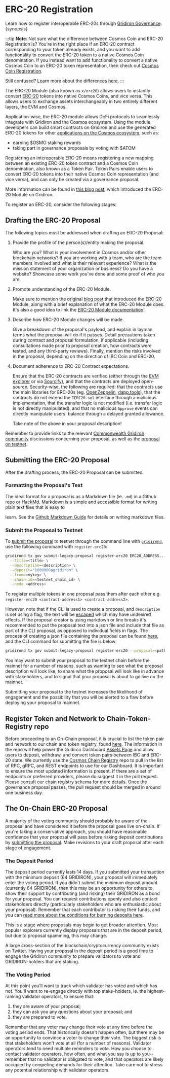 <!--
order: 3
-->

# ERC-20 Registration

Learn how to register interoperable ERC-20s through [Gridiron Governance](../../users/governance/overview.md). {synopsis}

:::tip
**Note**: Not sure what the difference between Cosmos Coin and ERC-20 Registration is? You're in the right place if an ERC-20 contract corresponding to your token already exists, and you want to add functionality to convert the ERC-20 token to a native Cosmos Coin denomination. If you instead want to add functionality to convert a native Cosmos Coin to an ERC-20 token representation, then check out [Cosmos Coin Registration](./cosmos_coin_registration.md).

Still confused? Learn more about the differences [here](../../../x/erc20/spec/01_concepts.md).
:::

The ERC-20 Module (also known as `x/erc20`) allows users to instantly convert [ERC-20](https://ethereum.org/en/developers/docs/standards/tokens/erc-20) tokens into native Cosmos Coins, and vice versa. This allows users to exchange assets interchangeably in two entirely different layers, the EVM and Cosmos.

Application-wise, the ERC-20 module allows DeFi protocols to seamlessly integrate with Gridiron and the Cosmos ecosystem. Using the module, developers can build smart contracts on Gridiron and use the generated ERC-20 tokens for other [applications on the Cosmos ecosystem](https://mapofzones.com), such as:

- earning $OSMO staking rewards
- taking part in governance proposals by voting with $ATOM

Registering an interoperable ERC-20 means registering a new mapping between an existing ERC-20 token contract and a Cosmos Coin denomination, also known as a Token Pair. Token Pairs enable users to convert ERC-20 tokens into their native Cosmos Coin representation (and vice versa), and can only be created via a governance proposal.

More information can be found in [this blog post](https://medium.com/gridiron/introducing-gridiron-erc20-module-f40a61e05273), which introduced the ERC-20 Module on Gridiron.

To register an ERC-20, consider the following stages:

## Drafting the ERC-20 Proposal

The following topics must be addressed when drafting an ERC-20 Proposal:

1. Provide the profile of the person(s)/entity making the proposal.

   Who are you? What is your involvement in Cosmos and/or other blockchain networks? If you are working with a team, who are the team members involved and what is their relevant experience? What is the mission statement of your organization or business? Do you have a website? Showcase some work you've done and some proof of who you are.

2. Promote understanding of the ERC-20 Module.

   Make sure to mention the original [blog post](https://medium.com/gridiron/introducing-gridiron-erc20-module-f40a61e05273) that introduced the ERC-20 Module, along with a brief explanation of what the ERC-20 Module does. It's also a good idea to link the [ERC-20 Module documentation](https://docs.gridiron.org/modules/erc20/)!

3. Describe how ERC-20 Module changes will be made.

   Give a breakdown of the proposal's payload, and explain in layman terms what the proposal will do if it passes. Detail precautions taken during contract and proposal formulation, if applicable (including consultations made prior to proposal creation, how contracts were tested, and any third-party reviews). Finally, mention the risks involved in the proposal, depending on the direction of IBC Coin and ERC-20.

4. Document adherence to ERC-20 Contract expectations.

   Ensure that the ERC-20 contracts are verified (either through the [EVM explorer](https://evm.gridiron.org) or via [Sourcify](https://sourcify.dev)), and that the contracts are deployed open-source.
   Security-wise, the following are required: that the contracts use the main libraries for ERC-20s (eg. [OpenZeppelin](https://docs.openzeppelin.com/contracts/4.x/erc20), [dapp.tools](https://dapp.tools/)), that the contracts do not extend the `IERC20.sol` interface through a malicious implementation, that the transfer logic is not modified (i.e. transfer logic is not directly manipulated), and that no malicious `Approve` events can directly manipulate users' balance through a delayed granted allowance.

   Take note of the above in your proposal description!

Remember to provide links to the relevant [Commonwealth Gridiron community](https://commonwealth.im/gridiron) discussions concerning your proposal, as well as the [proposal on testnet](#submit-the-proposal-to-testnet).

## Submitting the ERC-20 Proposal

After the drafting process, the ERC-20 Proposal can be submitted.

### Formatting the Proposal's Text

The ideal format for a proposal is as a Markdown file (ie. `.md`) in a Github repo or [HackMd](https://hackmd.io/). Markdown
is a simple and accessible format for writing plain text files that is easy to

<!-- markdown-link-check-disable-next-line -->

learn. See the [Github Markdown Guide](https://docs.github.com/en/get-started/writing-on-github/getting-started-with-writing-and-formatting-on-github/basic-writing-and-formatting-syntax) for details on
writing markdown files.

### Submit the Proposal to Testnet

To [submit the proposal](../../users/governance/submitting.md) to testnet through the command line with [`gridirond`](../../validators/quickstart/binary.md), use the following command with `register-erc20`:

```bash
gridirond tx gov submit-legacy-proposal register-erc20 ERC20_ADDRESS...\
  --title=<title> \
  --description=<description> \
  --deposit="1000000agridiron" \
  --from=<mykey> \
  --chain-id=<testnet_chain_id> \
  --node <address>
```

To register multiple tokens in one proposal pass them after each other e.g. `register-erc20 <contract-address1> <contract-address2>`.

However, note that if the CLI is used to create a proposal, and `description` is set using a flag, the text will be [escaped](https://en.wikipedia.org/wiki/Escape_sequences_in_C) which may have undesired effects. If the proposal creator is using markdown or line breaks it's recommended to put the proposal text into a json file and include that file as part of the CLI proposal, as opposed to individual fields in flags. The process of creating a json file containing the proposal can be found [here](../../users/governance/submitting.md#formatting-the-json-file-for-the-governance-proposal), and the CLI command for submitting the file is below:

```bash
gridirond tx gov submit-legacy-proposal register-erc20 --proposal=<path/to/proposal.json>
```

You may want to submit your proposal to the testnet chain before the mainnet for a number of reasons, such as wanting to see what the proposal description will look like, to share what the proposal will look like in advance with stakeholders, and to signal that your proposal is about to go live on the mainnet.

Submitting your proposal to the testnet increases the likelihood of engagement and the possibility that you will be alerted to a flaw before deploying your proposal to mainnet.

## Register Token and Network to Chain-Token-Registry repo

Before proceeding to an On-Chain proposal, it is crucial to list the token pair and network to our chain and token registry, found [here](https://github.com/gridiron/chain-token-registry). The information in the repo will help power the Gridiron Dashboard [Assets Page](https://app.gridiron.org/assets) and allow users to deposit, withdraw, and convert token pairs between IBC and ERC-20 state. We currently use the [Cosmos Chain Registry](https://github.com/cosmos/chain-registry) repo to pull in the list of RPC, gRPC, and REST endpoints to use for our Dashboard. It is important to ensure the most updated information is present. If there are a set of endpoints or preferred providers, please do suggest it in the pull request. Please consult our chain registry schema for more details. Once the governance proposal passes, the pull request should be merged in around one business day.

## The On-Chain ERC-20 Proposal

A majority of the voting community should probably be aware of the proposal and have considered it before the proposal goes live on-chain. If you're taking a conservative approach, you should have reasonable confidence that your proposal will pass before risking deposit contributions by [submitting the proposal](../../users/governance/submitting.md). Make revisions to your draft proposal after each stage of engagement.

### The Deposit Period

The deposit period currently lasts 14 days. If you submitted your transaction with the minimum deposit (64 GRIDIRON), your proposal will immediately enter the voting period. If you didn't submit the minimum deposit amount (currently 64 GRIDIRON), then this may be an opportunity for others to show their support by contributing (and risking) their GRIDIRON as a bond for your proposal. You can request contributions openly and also contact stakeholders directly (particularly stakeholders who are enthusiastic about your proposal). Remember that each contributor is risking their funds, and you can [read more about the conditions for burning deposits here](../../users/governance/process.md#burned-deposits).

This is a stage where proposals may begin to get broader attention. Most popular explorers currently display proposals that are in the deposit period, but due to proposal spamming, this may change.

A large cross-section of the blockchain/cryptocurrency community exists on Twitter. Having your proposal in the deposit period is a good time to engage the Gridiron community to prepare validators to vote and GRIDIRON-holders that are staking.

### The Voting Period

At this point you'll want to track which validator has voted and which has not. You'll want to re-engage directly with top stake-holders, ie. the highest-ranking validator operators, to ensure that:

1. they are aware of your proposal;
2. they can ask you any questions about your proposal; and
3. they are prepared to vote.

Remember that any voter may change their vote at any time before the voting period ends. That historically doesn't happen often, but there may be an opportunity to convince a voter to change their vote. The biggest risk is that stakeholders won't vote at all (for a number of reasons). Validator operators tend to need multiple reminders to vote. How you choose to contact validator operators, how often, and what you say is up to you--remember that no validator is obligated to vote, and that operators are likely occupied by competing demands for their attention. Take care not to stress any potential relationship with validator operators.
